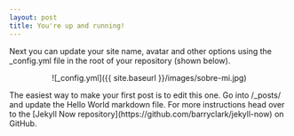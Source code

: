 ```yaml
---
layout: post
title: You're up and running!
---
```


Next you can update your site name, avatar and other options using the _config.yml file in the root of your repository (shown below).

<p align="center">
![_config.yml]({{ site.baseurl }}/images/sobre-mi.jpg)
</p>
The easiest way to make your first post is to edit this one. Go into /_posts/ and update the Hello World markdown file. For more instructions head over to the [Jekyll Now repository](https://github.com/barryclark/jekyll-now) on GitHub.
